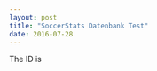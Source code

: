 ```yaml
---
layout: post
title: "SoccerStats Datenbank Test"
date: 2016-07-28
---
```


<script>
	$.ajax({
		headers: { X-Mashape-Key: 5CGnz2QM4GmshiIEb9jmizhrwEzAp1Kzby3jsney4KRPUEAFiJ', 'Accept: application/json' },
		url: 'https://sportsop-soccer-sports-open-data-v1.p.mashape.com/v1/leagues',
		dataType: 'json',
		type: 'GET',
	}).done(function(response) {
		$('#test').append(response);
	}); 
</script>

<div>
	<p id="test">The ID is </p>
</div>
